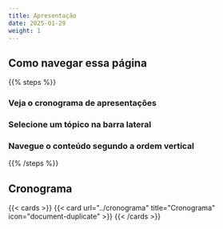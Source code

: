 ```yaml
---
title: Apresentação
date: 2025-01-29
weight: 1
---
```


## Como navegar essa página

{{% steps %}}

### Veja o cronograma de apresentações

### Selecione um tópico na barra lateral

### Navegue o conteúdo segundo a ordem vertical

{{% /steps %}}

## Cronograma

{{< cards >}}
  {{< card url="../cronograma" title="Cronograma" icon="document-duplicate" >}}
{{< /cards >}}
